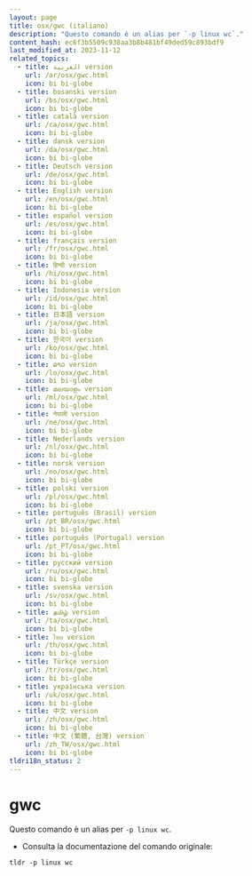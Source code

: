 ```yaml
---
layout: page
title: osx/gwc (italiano)
description: "Questo comando è un alias per `-p linux wc`."
content_hash: ec6f3b5509c938aa3b8b481bf49ded59c893bdf9
last_modified_at: 2023-11-12
related_topics:
  - title: العربية version
    url: /ar/osx/gwc.html
    icon: bi bi-globe
  - title: bosanski version
    url: /bs/osx/gwc.html
    icon: bi bi-globe
  - title: català version
    url: /ca/osx/gwc.html
    icon: bi bi-globe
  - title: dansk version
    url: /da/osx/gwc.html
    icon: bi bi-globe
  - title: Deutsch version
    url: /de/osx/gwc.html
    icon: bi bi-globe
  - title: English version
    url: /en/osx/gwc.html
    icon: bi bi-globe
  - title: español version
    url: /es/osx/gwc.html
    icon: bi bi-globe
  - title: français version
    url: /fr/osx/gwc.html
    icon: bi bi-globe
  - title: हिन्दी version
    url: /hi/osx/gwc.html
    icon: bi bi-globe
  - title: Indonesia version
    url: /id/osx/gwc.html
    icon: bi bi-globe
  - title: 日本語 version
    url: /ja/osx/gwc.html
    icon: bi bi-globe
  - title: 한국어 version
    url: /ko/osx/gwc.html
    icon: bi bi-globe
  - title: ລາວ version
    url: /lo/osx/gwc.html
    icon: bi bi-globe
  - title: മലയാളം version
    url: /ml/osx/gwc.html
    icon: bi bi-globe
  - title: नेपाली version
    url: /ne/osx/gwc.html
    icon: bi bi-globe
  - title: Nederlands version
    url: /nl/osx/gwc.html
    icon: bi bi-globe
  - title: norsk version
    url: /no/osx/gwc.html
    icon: bi bi-globe
  - title: polski version
    url: /pl/osx/gwc.html
    icon: bi bi-globe
  - title: português (Brasil) version
    url: /pt_BR/osx/gwc.html
    icon: bi bi-globe
  - title: português (Portugal) version
    url: /pt_PT/osx/gwc.html
    icon: bi bi-globe
  - title: русский version
    url: /ru/osx/gwc.html
    icon: bi bi-globe
  - title: svenska version
    url: /sv/osx/gwc.html
    icon: bi bi-globe
  - title: தமிழ் version
    url: /ta/osx/gwc.html
    icon: bi bi-globe
  - title: ไทย version
    url: /th/osx/gwc.html
    icon: bi bi-globe
  - title: Türkçe version
    url: /tr/osx/gwc.html
    icon: bi bi-globe
  - title: українська version
    url: /uk/osx/gwc.html
    icon: bi bi-globe
  - title: 中文 version
    url: /zh/osx/gwc.html
    icon: bi bi-globe
  - title: 中文 (繁體, 台灣) version
    url: /zh_TW/osx/gwc.html
    icon: bi bi-globe
tldri18n_status: 2
---
```

# gwc

Questo comando è un alias per `-p linux wc`.

- Consulta la documentazione del comando originale:

`tldr -p linux wc`
